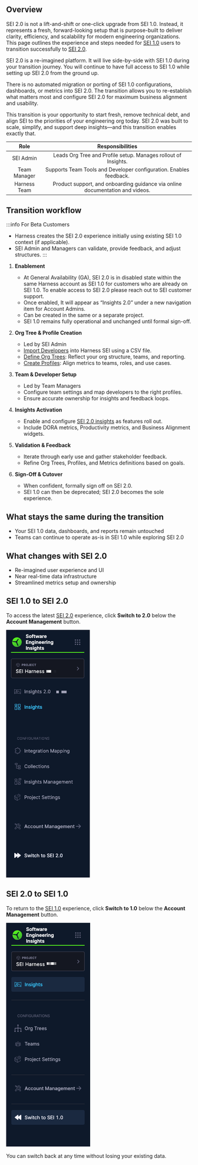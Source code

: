 ## Overview

SEI 2.0 is not a lift-and-shift or one-click upgrade from SEI 1.0. Instead, it represents a fresh, forward-looking setup that is purpose-built to deliver clarity, efficiency, and scalability for modern engineering organizations. This page outlines the experience and steps needed for [SEI 1.0](/docs/category/sei-current) users to transition successfully to [SEI 2.0](/docs/category/sei-recommended).

SEI 2.0 is a re-imagined platform. It will live side-by-side with SEI 1.0 during your transition journey. You will continue to have full access to SEI 1.0 while setting up SEI 2.0 from the ground up.

There is no automated migration or porting of SEI 1.0 configurations, dashboards, or metrics into SEI 2.0. The transition allows you to re-establish what matters most and configure SEI 2.0 for maximum business alignment and usability.

This transition is your opportunity to start fresh, remove technical debt, and align SEI to the priorities of your engineering org today. SEI 2.0 was built to scale, simplify, and support deep insights—and this transition enables exactly that.

| Role | Responsibilities |
|:---:|:---:|
| SEI Admin | Leads Org Tree and Profile setup. Manages rollout of Insights. |
| Team Manager | Supports Team Tools and Developer configuration. Enables feedback. |
| Harness Team | Product support, and onboarding guidance via online documentation and videos. |

## Transition workflow

:::info For Beta Customers
- Harness creates the SEI 2.0 experience initially using existing SEI 1.0 context (if applicable).
- SEI Admin and Managers can validate, provide feedback, and adjust structures.
:::

1. **Enablement**
   
   - At General Availability (GA), SEI 2.0 is in disabled state within the same Harness account as SEI 1.0 for customers who are already on SEI 1.0. To enable access to SEI 2.0 please reach out to SEI customer support.
   - Once enabled, It will appear as “Insights 2.0” under a new navigation item for Account Admins.
   - Can be created in the same or a separate project.
   - SEI 1.0 remains fully operational and unchanged until formal sign-off.

1. **Org Tree & Profile Creation**
   
   - Led by SEI Admin
   - [Import Developers](/docs/software-engineering-insights/harness-sei/setup-sei/manage-developers) into Harness SEI using a CSV file.
   - [Define Org Trees](/docs/software-engineering-insights/harness-sei/setup-sei/setup-org-tree): Reflect your org structure, teams, and reporting.
   - [Create Profiles](/docs/category/set-up-profiles): Align metrics to teams, roles, and use cases.

1. **Team & Developer Setup**
   
   - Led by Team Managers
   - Configure team settings and map developers to the right profiles.
   - Ensure accurate ownership for insights and feedback loops.

1. **Insights Activation**
   
   - Enable and configure [SEI 2.0 insights](/docs/software-engineering-insights/harness-sei/analytics-and-reporting/efficiency) as features roll out.
   - Include DORA metrics, Productivity metrics, and Business Alignment widgets.

1. **Validation & Feedback**

   - Iterate through early use and gather stakeholder feedback.
   - Refine Org Trees, Profiles, and Metrics definitions based on goals.

1. **Sign-Off & Cutover**
   
   - When confident, formally sign off on SEI 2.0.
   - SEI 1.0 can then be deprecated; SEI 2.0 becomes the sole experience.

## What stays the same during the transition

- Your SEI 1.0 data, dashboards, and reports remain untouched 
- Teams can continue to operate as-is in SEI 1.0 while exploring SEI 2.0

## What changes with SEI 2.0

- Re-imagined user experience and UI 
- Near real-time data infrastructure 
- Streamlined metrics setup and ownership

## SEI 1.0 to SEI 2.0

To access the latest [SEI 2.0](/docs/software-engineering-insights/harness-sei/sei-overview) experience, click **Switch to 2.0** below the **Account Management** button.

![](../harness-sei/static/transition-2.png)

## SEI 2.0 to SEI 1.0

To return to the [SEI 1.0](/docs/software-engineering-insights/propelo-sei/get-started/overview) experience, click **Switch to 1.0** below the **Account Management** button. 

![](../harness-sei/static/transition-1.png)

You can switch back at any time without losing your existing data.
